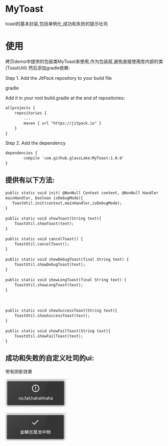 # MyToast
toast的基本封装,包括单例化,成功和失败的提示吐司



# 使用

拷贝demo中提供的包装类MyToast来使用,作为包装层,避免直接使用库内部的类(ToastUtil)
然后添加gradle依赖:

Step 1. Add the JitPack repository to your build file

gradle

Add it in your root build.gradle at the end of repositories:

	allprojects {
		repositories {
			...
			maven { url "https://jitpack.io" }
		}
	}
	
Step 2. Add the dependency

	dependencies {
	        compile 'com.github.glassLake:MyToast:1.0.0'
	}



## 提供有以下方法:

```
public static void init( @NonNull Context context, @NonNull Handler mainHandler, boolean isDebugMode){
   ToastUtil.init(context,mainHandler,isDebugMode);
}

public static void showToast(String text){
    ToastUtil.showToast(text);
}

public static void cancelToast() {
    ToastUtil.cancelToast();
}

public static void showDebugToast(final String text) {
    ToastUtil.showDebugToast(text);
}

public static void showLongToast(final String text) {
    ToastUtil.showLongToast(text);
}



public static void showSuccessToast(String text){
    ToastUtil.showSuccessToast(text);
}

public static void showFailToast(String text){
    ToastUtil.showFailToast(text);
}
```

## 成功和失败的自定义吐司的ui:

带有阴影效果

 ![fail](fail.jpg) 

![success](success.jpg)
